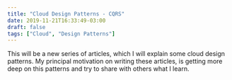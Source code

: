```yaml
---
title: "Cloud Design Patterns - CQRS"
date: 2019-11-21T16:33:49-03:00
draft: false
tags: ["Cloud", "Design Patterns"]
---
```


This will be a new series of articles, which I will explain some cloud design patterns. My principal motivation on writing these articles, is getting more deep on this patterns and try to share with others what I learn.


